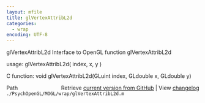 ```yaml
---
layout: mfile
title: glVertexAttribL2d
categories:
  - wrap
encoding: UTF-8
---
```


glVertexAttribL2d  Interface to OpenGL function glVertexAttribL2d

usage:  glVertexAttribL2d\( index, x, y \)

C function:  void glVertexAttribL2d\(GLuint index, GLdouble x, GLdouble y\)


<div class="code_header" style="text-align:right;">
  <span style="float:left;">Path&nbsp;&nbsp;</span> <span class="counter">Retrieve <a href=
  "https://raw.github.com/Psychtoolbox-3/Psychtoolbox-3/beta/./PsychOpenGL/MOGL/wrap/glVertexAttribL2d.m">current version from GitHub</a> | View <a href=
  "https://github.com/Psychtoolbox-3/Psychtoolbox-3/commits/beta/./PsychOpenGL/MOGL/wrap/glVertexAttribL2d.m">changelog</a></span>
</div>
<div class="code">
  <code>./PsychOpenGL/MOGL/wrap/glVertexAttribL2d.m</code>
</div>
